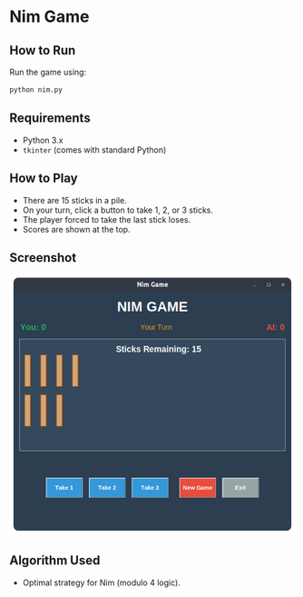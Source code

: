 # Nim Game

## How to Run

Run the game using:

```bash
python nim.py
```

## Requirements

- Python 3.x
- `tkinter` (comes with standard Python)

## How to Play

- There are 15 sticks in a pile.
- On your turn, click a button to take 1, 2, or 3 sticks.
- The player forced to take the last stick loses.
- Scores are shown at the top.

## Screenshot

![Game Screenshot](assets/game_screenshot.png)

## Algorithm Used

- Optimal strategy for Nim (modulo 4 logic).
